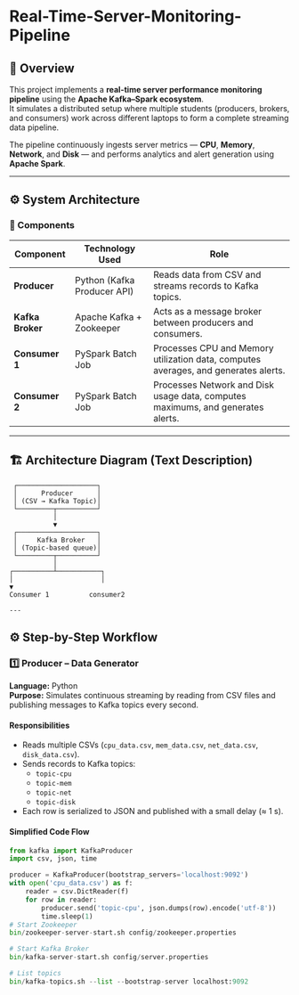 # Real-Time-Server-Monitoring-Pipeline

## 📘 Overview
This project implements a **real-time server performance monitoring pipeline** using the **Apache Kafka–Spark ecosystem**.  
It simulates a distributed setup where multiple students (producers, brokers, and consumers) work across different laptops to form a complete streaming data pipeline.

The pipeline continuously ingests server metrics — **CPU**, **Memory**, **Network**, and **Disk** — and performs analytics and alert generation using **Apache Spark**.

---

## ⚙️ System Architecture

### **🔹 Components**
| **Component** | **Technology Used** | **Role** |
|----------------|---------------------|-----------|
| **Producer** | Python (Kafka Producer API) | Reads data from CSV and streams records to Kafka topics. |
| **Kafka Broker** | Apache Kafka + Zookeeper | Acts as a message broker between producers and consumers. |
| **Consumer 1** | PySpark Batch Job | Processes CPU and Memory utilization data, computes averages, and generates alerts. |
| **Consumer 2** | PySpark Batch Job | Processes Network and Disk usage data, computes maximums, and generates alerts. |

---

## 🏗️ Architecture Diagram (Text Description)
     ┌────────────────────┐
     │      Producer      │
     │ (CSV → Kafka Topic)│
     └─────────┬──────────┘
               │
               ▼
     ┌────────────────────┐
     │     Kafka Broker   │
     │ (Topic-based queue)│
     └─────────┬──────────┘
               │
    ┌──────────┴───────────┐
    │                      │
    ▼                      
    Consumer 1          consumer2

    ---

## ⚙️ Step-by-Step Workflow

### **1️⃣ Producer – Data Generator**
**Language:** Python  
**Purpose:** Simulates continuous streaming by reading from CSV files and publishing messages to Kafka topics every second.

#### **Responsibilities**
- Reads multiple CSVs (`cpu_data.csv`, `mem_data.csv`, `net_data.csv`, `disk_data.csv`).
- Sends records to Kafka topics:
  - `topic-cpu`
  - `topic-mem`
  - `topic-net`
  - `topic-disk`
- Each row is serialized to JSON and published with a small delay (≈ 1 s).

#### **Simplified Code Flow**
```python
from kafka import KafkaProducer
import csv, json, time

producer = KafkaProducer(bootstrap_servers='localhost:9092')
with open('cpu_data.csv') as f:
    reader = csv.DictReader(f)
    for row in reader:
        producer.send('topic-cpu', json.dumps(row).encode('utf-8'))
        time.sleep(1)
# Start Zookeeper
bin/zookeeper-server-start.sh config/zookeeper.properties

# Start Kafka Broker
bin/kafka-server-start.sh config/server.properties

# List topics
bin/kafka-topics.sh --list --bootstrap-server localhost:9092
